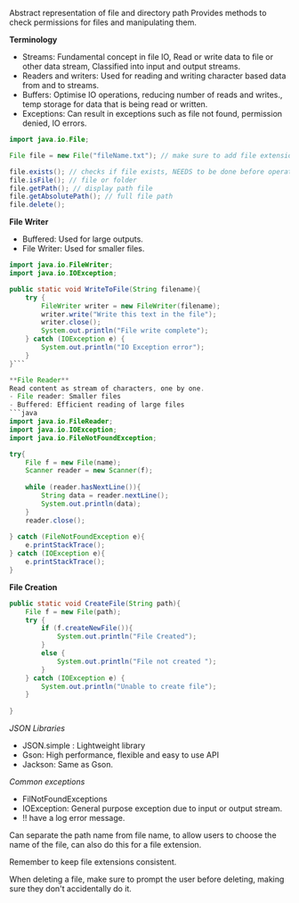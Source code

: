 Abstract representation of file and directory path
Provides methods to check permissions for files and manipulating them. 

**Terminology**
- Streams: Fundamental concept in file IO, Read or write data to file or other data stream, Classified into input and output streams. 
- Readers and writers:  Used for reading and writing character based data from and to streams.
- Buffers: Optimise IO operations, reducing number of reads and writes., temp storage for data that is being read or written. 
- Exceptions: Can result in exceptions such as file not found, permission denied, IO errors.

```java
import java.io.File;

File file = new File("fileName.txt"); // make sure to add file extension

file.exists(); // checks if file exists, NEEDS to be done before operations. 
file.isFile(); // file or folder
file.getPath(); // display path file
file.getAbsolutePath(); // full file path
file.delete();
```

**File Writer**
- Buffered: Used for large outputs. 
- File Writer: Used for smaller files. 
```java
import java.io.FileWriter;
import java.io.IOException;

public static void WriteToFile(String filename){  
    try {  
        FileWriter writer = new FileWriter(filename);  
        writer.write("Write this text in the file");  
        writer.close();  
        System.out.println("File write complete");  
    } catch (IOException e) {  
        System.out.println("IO Exception error");  
    }  
}```

**File Reader**
Read content as stream of characters, one by one. 
- File reader: Smaller files 
- Buffered: Efficient reading of large files
```java
import java.io.FileReader;
import java.io.IOException;
import java.io.FileNotFoundException;

try{
	File f = new File(name);  
	Scanner reader = new Scanner(f);  
	
	while (reader.hasNextLine()){  
	    String data = reader.nextLine();  
	    System.out.println(data);  
	}
	reader.close();
	
} catch (FileNotFoundException e){
	e.printStackTrace();
} catch (IOException e){
	e.printStackTrace();
}
```

**File Creation**

```java
public static void CreateFile(String path){  
    File f = new File(path);  
    try {  
        if (f.createNewFile()){  
            System.out.println("File Created");  
        }  
        else {  
            System.out.println("File not created ");  
        }  
    } catch (IOException e) {  
        System.out.println("Unable to create file");  
    }  
  
}
```

*JSON Libraries*
- JSON.simple : Lightweight library
- Gson: High performance, flexible and easy to use API
- Jackson: Same as Gson. 

*Common exceptions*
- FilNotFoundExceptions
- IOException: General purpose exception due to input or output stream. 
- !! have a log error message. 

Can separate the path name from file name, to allow users to choose the name of the file, can also do this for a file extension. 

Remember to keep file extensions consistent. 

When deleting a file, make sure to prompt the user before deleting, making sure they don't accidentally do it. 